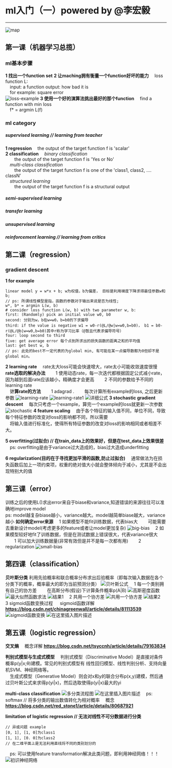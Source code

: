 # ml入门（一）powered by @李宏毅

-----------------------------------
![map](https://img-blog.csdnimg.cn/20190327232039762.png?x-oss-process=image/watermark,type_ZmFuZ3poZW5naGVpdGk,shadow_10,text_aHR0cHM6Ly9ibG9nLmNzZG4ubmV0L0FuZHlWaWt5,size_16,color_FFFFFF,t_70)
## 第一课（机器学习总揽）
### ml基本步骤
<strong>1 找出一个function set</strong>
<strong>2 让maching拥有衡量一个function好坏的能力</strong>
&emsp;loss function L:  
&emsp;input: a function output: how bad it is  
&emsp;for example: square error  
![loss-example](https://img-blog.csdnimg.cn/20190327232107291.png?x-oss-process=image/watermark,type_ZmFuZ3poZW5naGVpdGk,shadow_10,text_aHR0cHM6Ly9ibG9nLmNzZG4ubmV0L0FuZHlWaWt5,size_16,color_FFFFFF,t_70)
<strong>3 使用一个好的演算法挑出最好的那个function</strong>
&emsp;find a function with min loss  
&emsp;f* = argmin L(f)
### ml category
##### supervised learning // learning from teacher
<strong>1 regression</strong>
&emsp;the output of the target function f is 'scalar'  
<strong>2 classification</strong>
&emsp;_binary classification_  
&emsp;&emsp;the output of the target function f is 'Yes or No'  
&emsp;_multi-class classification_  
&emsp;&emsp;the output of the target function f is one of the 'class1, class2, .... classN'  
&emsp;_structured learning_  
&emsp;&emsp;the output of the target function f is a structural output  
##### semi-supervised learning
##### transfer learning
##### unsupervised learning
##### reinforcement learning // learning from critics

## 第二课（regression）
### gradient descent
<strong>1 for example</strong>
```
linear model y = w*x + b; w为权值，b为偏差， 目标是利用梯度下降求得最佳参数w和b;
// ps: 所谓线性模型是指，函数的参数对于输出来说是否为线性;
w*, b* = argmin L(w, b)
# consider loss function L(w, b) with two parameter w, b:
first: (Randomly) pick an initial value w0, b0
second: 分别为w，b在w=w0，b=b0的下求偏导
third: if the value is negative w1 = w0-r(@L/@w|w=w0,b=b0)， b1 = b0-r(@L/@b|w=w0,b=b0)其中r称为学习比率（@暂且代表求偏导符号）
four: loop second to third
five: get average error 每个点到所求出的损失函数的距离之和的平均值
last: get best w, b
// ps: 此处的best不一定代表的为global min, 有可能在某一点偏导数都为0但却不是global min。
```
<strong>2 learning rate</strong>
&emsp;rate太大loss可能会快速增大，rate太小可能收敛速度很慢 
&emsp;<strong>rate选取的解决办法</strong>
&emsp;&emsp;1 使用动态rate，每一次迭代都根据固定公式减小rate， 因为越到后面rate应该越小，精确度才会更高
&emsp;&emsp;2 不同的参数给予不同的learning rate          
&emsp;<strong>计算rate的方法</strong>
&emsp;&emsp;1 adagrad . 
&emsp;&emsp;每次计算所有example的loss, 之后更新参数
![learning-rate](https://img-blog.csdnimg.cn/20190327232317122.png)
![learning-rate1](https://img-blog.csdnimg.cn/20190327232343782.png)
![详细公式](https://img-blog.csdnimg.cn/20190324152204316.png) 
<strong>3 stochastic gradient descent</strong>
&emsp;每次只考虑一个example，算完一个example的loss就更新一次参数
 ![stochastic](https://img-blog.csdnimg.cn/20190324155614359.png)
<strong>4 feature scaling</strong>
&emsp;由于各个特征的输入值不同，单位不同，导致每个特征参数的改变对loss的影响都不同，所以需要  
&emsp;将输入值进行标准化，使得所有特征参数的改变对loss的影响相同或者相差不大。

<strong>5 overfitting(过拟合) // 在train_data上的效果好，但是在test_data上效果很差</strong>
&emsp;ps: overfitting是由于variance过大造成的，bias过大造成underfitting

<strong>6 regularization(目的在于寻找更加平滑的函数,防止过拟合)</strong>
&emsp;通常做法为在损失函数后加上一项约束项，权重的绝对值大小就会整体倾向于减小，尤其是不会出现特别大的值

## 第三课（error）
训练之后的使用L()求出error来自于biase和variance,知道错误的来源往往可以准确地improve model  
 ps: model越复杂biase越小，variance越大。model越简单biase越大，variance越小
<strong>如何确定error来源</strong>
&emsp;1 如果模型不能fit训练数据，代表bias大
&emsp;&emsp;可能需要去重新设计model(考虑更多的feature或者让model更加复杂)
![big-bias](https://img-blog.csdnimg.cn/20190327232413259.png)
&emsp;2 如果模型较好地fit了训练数据，但是在测试数据上错误很大，代表variance很大
&emsp;&emsp;1 可以加大训练数据量(非常有效但是并不是每一次都有用)
&emsp;&emsp;2 regularization
 ![small-bias](https://img-blog.csdnimg.cn/20190327232431808.png)

## 第四课（classification）
<strong>贝叶斯分类</strong>
利用先验概率和联合概率分布求出后验概率（即每次输入数据在各个分类下的概率，概率最大的即为当前预测分类）
![贝叶斯公式](https://img-blog.csdnimg.cn/20190325135330464.png)
&emsp;1 每一个类别拥有自己的协方差
&emsp;&emsp;在高斯分布(假设)下计算条件概率p(A|B)
![高斯密度函数](https://img-blog.csdnimg.cn/20190325140054936.png)
![最大似然函数求法](https://img-blog.csdnimg.cn/20190325140337187.png)
![结果1](https://img-blog.csdnimg.cn/20190327232502598.png?x-oss-process=image/watermark,type_ZmFuZ3poZW5naGVpdGk,shadow_10,text_aHR0cHM6Ly9ibG9nLmNzZG4ubmV0L0FuZHlWaWt5,size_16,color_FFFFFF,t_70)
&emsp;2 共用一个协方差
 ![共用一个协方差](https://img-blog.csdnimg.cn/20190325142114625.png)
 ![结果2](https://img-blog.csdnimg.cn/2019032723252487.png?x-oss-process=image/watermark,type_ZmFuZ3poZW5naGVpdGk,shadow_10,text_aHR0cHM6Ly9ibG9nLmNzZG4ubmV0L0FuZHlWaWt5,size_16,color_FFFFFF,t_70)
&emsp;3 sigmoid函数变换过程
&emsp; sigmoid函数详解 __https://blog.csdn.net/chinagreenwall/article/details/81113539__
![sigmoid函数变换](https://img-blog.csdnimg.cn/20190325143324451.png?x-oss-process=image/watermark,type_ZmFuZ3poZW5naGVpdGk,shadow_10,text_aHR0cHM6Ly9ibG9nLmNzZG4ubmV0L0FuZHlWaWt5,size_16,color_FFFFFF,t_70)
![在这里插入图片描述](https://img-blog.csdnimg.cn/20190325144705931.png)

## 第五课（logistic regression）
<strong>交叉熵</strong>
&emsp;概念详解 __https://blog.csdn.net/tsyccnh/article/details/79163834__

<strong>判别式模型与生成式模型</strong>
&emsp;判别式模型（Discriminative Model）是直接对条件概率p(y|x;θ)建模。常见的判别式模型有 线性回归模型、线性判别分析、支持向量机SVM、神经网络等。  
&emsp;生成式模型（Generative Model）则会对x和y的联合分布p(x,y)建模，然后通过贝叶斯公式来求得p(yi|x)，然后选取使得p(yi|x)最大的yi 

<strong>multi-class classification</strong>
![多分类流程图](https://img-blog.csdnimg.cn/20190325164318844.png?x-oss-process=image/watermark,type_ZmFuZ3poZW5naGVpdGk,shadow_10,text_aHR0cHM6Ly9ibG9nLmNzZG4ubmV0L0FuZHlWaWt5,size_16,color_FFFFFF,t_70)
![在这里插入图片描述](https://img-blog.csdnimg.cn/20190325164849791.png?x-oss-process=image/watermark,type_ZmFuZ3poZW5naGVpdGk,shadow_10,text_aHR0cHM6Ly9ibG9nLmNzZG4ubmV0L0FuZHlWaWt5,size_16,color_FFFFFF,t_70)
&emsp;ps: softmax // 将多分类的输出数值转化为相对概率
&emsp;概念 __https://blog.csdn.net/red_stone1/article/details/80687921__

<strong>limitation of logistic regression // 无法对线性不可分数据进行分类</strong>
```
// 异或问题 example
[0, 1], [1, 0]为class1
[1, 1], [0. 0]为class2
// 在二维平面上是无法利用直线将不同的类别划分的
```
&emsp;ps: 可以使用feature transformation解决此类问题，即利用神经网络！！！![初识神经网络](https://img-blog.csdnimg.cn/20190325171115152.png?x-oss-process=image/watermark,type_ZmFuZ3poZW5naGVpdGk,shadow_10,text_aHR0cHM6Ly9ibG9nLmNzZG4ubmV0L0FuZHlWaWt5,size_16,color_FFFFFF,t_70)
    